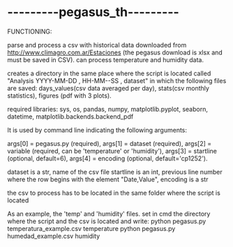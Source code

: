 # ---------pegasus_th---------

FUNCTIONING:

parse and process a csv with historical data downloaded from http://www.climagro.com.ar/Estaciones (the pegasus download is xlsx and must be saved in CSV).
can process temperature and humidity data.

creates a directory in the same place where the script is located called "Analysis YYYY-MM-DD , HH-MM--SS ,
dataset" in which the following files are saved: days_values(csv data averaged per day), stats(csv monthly statistics), figures (pdf with 3 plots).

required libraries:
sys,
os,
pandas,
numpy,
matplotlib.pyplot,
seaborn,
datetime,
matplotlib.backends.backend_pdf


It is used by command line indicating the following arguments:

args[0] = pegasus.py (required),
args[1] = dataset (required),
args[2] = variable (required, can be 'temperature' or 'humidity'),
args[3] = startline (optional, default=6),
args[4] = encoding (optional, default='cp1252').


dataset is a str, name of the csv file
startline is an int, previous line number where the row begins with the element "Date,Value",
encoding is a str

the csv to process has to be located in the same folder where the script is located

As an example, the 'temp' and 'humidity' files. set in cmd the directory where the script and the csv is located and write:
python pegasus.py temperatura_example.csv temperature
python pegasus.py humedad_example.csv humidity
